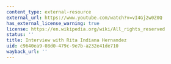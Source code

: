 ```yaml
---
content_type: external-resource
external_url: https://www.youtube.com/watch?v=vI4Gj2w0Z0Q
has_external_license_warning: true
license: https://en.wikipedia.org/wiki/All_rights_reserved
status: ''
title: Interview with Rita Indiana Hernandez
uid: c9640ea9-08d0-479c-9e7b-a232e41de710
wayback_url: ''
---
```

